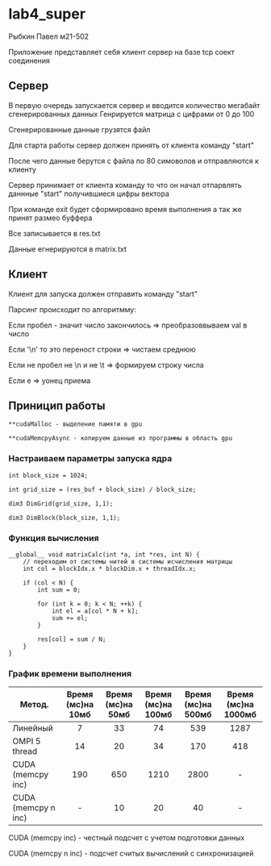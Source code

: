 # lab4_super

Рыбкин Павел м21-502 


Приложение представляет себя клиент сервер на базе tcp соект соединения

## Сервер
В первую очередь запускается сервер и вводится количество мегабайт сгенерированных данных
Генрируется матрица с цифрами от 0 до 100 

Сгенерированные данные грузятся файл

Для старта работы сервер должен принять от клиента команду "start"

После чего данные берутся с файла по 80 симоволов и отправляются к клиенту

Сервер принимает от клиента команду то что он начал отпарвлять даннные "start" получившиеся цифры вектора

При команде exit будет сформировано время выполнения а так же принят размео буффера

Все записывается в res.txt

Данные егнерируются в matrix.txt


## Клиент
Клиент для запуска должен отправить команду "start"

Парсинг происходит по алгоритмму:

Если пробел - значит число закончилось => преобразоввываем val в число

Если '\n' то это переност строки => чистаем среднюю

Если не пробел не \n и не \t => формируем строку числа

Если e => уонец приема


## Приницип работы
```
**cudaMalloc - выделение памяти в gpu

**cudaMemcpyAsync - копируем данные из программы в область gpu

```

### Настраиваем параметры запуска ядра
```
int block_size = 1024;

int grid_size = (res_buf + block_size) / block_size;

dim3 DimGrid(grid_size, 1,1);

dim3 DimBlock(block_size, 1,1);
```

### Функция вычисления

```
__global__ void matrixCalc(int *a, int *res, int N) {
    // переходим от системы нитей в системы исчисления матрицы
    int col = blockIdx.x * blockDim.x + threadIdx.x;

    if (col < N) {
        int sum = 0;

        for (int k = 0; k < N; ++k) {
            int el = a[col * N + k];
            sum += el;
        }

        res[col] = sum / N;
    }
}
```


### График времени выполнения

| Метод.         | Время (мс)на 10мб  | Время (мс)на 50мб  | Время (мс)на 100мб | Время (мс)на 500мб | Время (мс)на 1000мб|
| -------------- |:------------------:|:------------------:|:------------------:|:------------------:|:------------------:|
| Линейный       |         7          |         33         |        74          |       539          |       1287         |
| OMPI 5 thread  |        14          |         20         |         34         |     170            |        418         |
| CUDA (memcpy inc)|       190        |        650         |        1210        |      2800          |        -           |
| CUDA (memcpy n inc)|       -        |       10           |        20          |        40          |        -           |

CUDA (memcpy inc) - честный подсчет с учетом подготовки данных 

CUDA (memcpy n inc) - подсчет считых вычислений с синхронизацией
